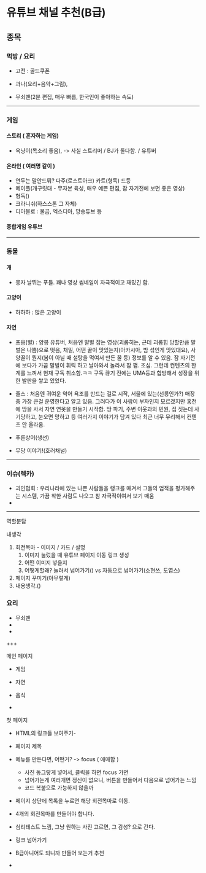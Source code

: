 # 유튜브 채널 추천(B급)



## 종목

### 먹방 / 요리

- 고전 : 골드쿠폰

-  과나(요리+음악+그림), 
- 무쇠맨(2분 편집, 매우 빠름, 한국인이 좋아하는 속도)

---

### 게임

#### 스토리 ( 혼자하는 게임)

- 옥냥이(목소리 좋음), -> 사실 스트리머 / BJ가 둘다함. / 유튜버

#### 온라인 ( 여러명 같이 )

- 연두는 말안드뤄? 다주(로스트아크) 카트(형독) 드등
- 메이플(개구릿대 - 무자본 육성, 매우 예쁜 편집, 잠 자기전에 보면 좋은 영상)
- 형독()
- 크라니쉬(하스스톤 그 자체)
- 디아블로 : 물곰, 엑스디아, 망송튜브 등

#### 종합게임 유튜브





---

### 동물

#### 개 

- 몽자  날뛰는 푸들. 꽤나 영상 썸네일이 자극적이고 재밌긴 함.

#### 고양이 

- 하하하 : 많은 고양이

#### 자연

- 프응(벌) : 양봉 유튜버, 처음엔 말벌 잡는 영상(괴롭히는, 근데 괴롭힘 당할만큼 말벌은 나쁨)으로 떳음, 채밀, 어떤 꿀이 맛있는지(아카시아, 밤 섞인게 맛있대요), 사양꿀이 뭔지(봄이 아닐 때 설탕을 먹여서 만든 꿀 등) 정보를 알 수 있음. 잠 자기전에 보다가 가끔 말벌이 휘릭 하고 날아와서 놀라서 잠 깸. 조심. 그런데 컨텐츠의 한계를 느껴서 현재 구독 취소함.ㅋㅋ 구독 끊기 전에는 UMA등과 합방해서 성장을 위한 발판을 쌓고 있었다. 



- 줄스 : 처음엔 귀여운 악어 욕조를 만드는 걸로 시작, 서울에 있는(선릉인가?) 매장 중 가장 큰걸 운영한다고 알고 있음. 그러다가 이 사람이 부자인지 모르겠지만 홍천에 땅을 사서 자연 연못을 만들기 시작함. 땅 파기, 주변 이웃과의 민원, 집 짓는데 사기당하고, 눈오면 망하고 등 여러가지 이야기가 담겨 있다 최근 너무 무리해서 컨텐츠 안 올라옴.

- 푸른상어(생선)

- 무당 이야기!(호러채널)

  

---

### 이슈(렉카)

- 괴인협회 : 우리나라에 있는 나쁜 사람들을 랭크를 매겨서 그들의 업적을 평가해주는 시스템, 가끔 착한 사람도 나오고 참 자극적이여서 보기 매움
- 





---

역할분담

내생각



1. 회전목마 - 이미지  / 카드 / 설명
   1. 이미지 눌렀을 때 유튜브 페이지 이동 링크 생성
   2. 어떤 이미지 넣을지
   3. 어떻게할래? 눌러서 넘어가기() vs 자동으로 넘어가기(소현쓰, 도엽스)
2. 페이지 꾸미기(아무렇게)
3. 내용생각.()



### 요리

- 무쇠맨 
- 
- 

+++





메인 페이지

- 게임
- 자연
- 음식

- 

첫 페이지

- HTML의 링크들 보여주기-

- 페이지 제목
- 메뉴를 만든다면, 어떤거? -> focus ( 애매함 )
  - 사진 동그랗게 넣어서, 클릭을 하면 focus 가면 
  - 넘어가는게 여러개면 정신이 없으니, 버튼을 만들어서 다음으로 넘어가는 느낌
  - 코드 복붙으로 가능하지 않을까

- 페이지 상단에 목록을 누르면 해당 회전목마로 이동.

- 4개의 회전목마를 만들어야 합니다.





- 심리테스트 느낌, 그냥 원하는 사진 고르면, 그 감성? 으로 간다.

- 링크 넘어가기



- B급아니어도 되니까 만들어 보는거 추천
- 
